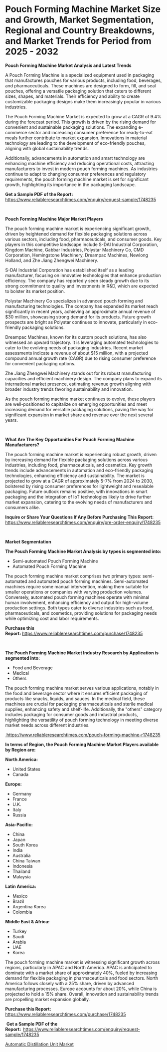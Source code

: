 <p><h1>Pouch Forming Machine Market Size and Growth, Market Segmentation, Regional and Country Breakdowns, and Market Trends for Period from 2025 -  2032</h1></p><p><strong>Pouch Forming Machine Market Analysis and Latest Trends</strong></p>
<p><p>A Pouch Forming Machine is a specialized equipment used in packaging that manufactures pouches for various products, including food, beverages, and pharmaceuticals. These machines are designed to form, fill, and seal pouches, offering a versatile packaging solution that caters to different sizes, shapes, and materials. Their efficiency and ability to create customizable packaging designs make them increasingly popular in various industries.</p><p>The Pouch Forming Machine Market is expected to grow at a CAGR of 9.4% during the forecast period. This growth is driven by the rising demand for convenient and sustainable packaging solutions. The expanding e-commerce sector and increasing consumer preference for ready-to-eat meals further contribute to market expansion. Innovations in material technology are leading to the development of eco-friendly pouches, aligning with global sustainability trends.</p><p>Additionally, advancements in automation and smart technology are enhancing machine efficiency and reducing operational costs, attracting manufacturers to invest in modern pouch forming machines. As industries continue to adapt to changing consumer preferences and regulatory requirements, the pouch forming machine market is set for significant growth, highlighting its importance in the packaging landscape.</p></p>
<p><strong>Get a Sample PDF of the Report:&nbsp;</strong> <a href="https://www.reliableresearchtimes.com/enquiry/request-sample/1748235?utm_campaign=2186&utm_medium=2&utm_source=Github&utm_content=ia&utm_term=10042025&utm_id=pouch-forming-machine">https://www.reliableresearchtimes.com/enquiry/request-sample/1748235</a></p>
<p>&nbsp;</p>
<p><strong>Pouch Forming Machine Major Market Players</strong></p>
<p><p>The pouch forming machine market is experiencing significant growth, driven by heightened demand for flexible packaging solutions across various sectors, including food, pharmaceuticals, and consumer goods. Key players in this competitive landscape include S-DAI Industrial Corporation, Kingdom Machine, Gabbar Industries, Polystar Machinery Co, CMD Corporation, Hemingstone Machinery, Dreampac Machines, Newlong Holland, and Zhe Jiang Zhengwei Machinery.</p><p>S-DAI Industrial Corporation has established itself as a leading manufacturer, focusing on innovative technologies that enhance production efficiency. The company has reportedly seen steady growth due to its strong commitment to quality and investments in R&D, which are expected to bolster its market position.</p><p>Polystar Machinery Co specializes in advanced pouch forming and manufacturing technologies. The company has expanded its market reach significantly in recent years, achieving an approximate annual revenue of $30 million, showcasing strong demand for its products. Future growth prospects are bright as Polystar continues to innovate, particularly in eco-friendly packaging solutions.</p><p>Dreampac Machines, known for its custom pouch solutions, has also witnessed an upward trajectory. It is leveraging automated technologies to cater to the evolving needs of packaging industries. Recent market assessments indicate a revenue of about $15 million, with a projected compound annual growth rate (CAGR) due to rising consumer preference for convenient packaging options.</p><p>Zhe Jiang Zhengwei Machinery stands out for its robust manufacturing capacities and efficient machinery design. The company plans to expand its international market presence, estimating revenue growth aligning with broader industry trends favoring sustainability and innovation.</p><p>As the pouch forming machine market continues to evolve, these players are well-positioned to capitalize on emerging opportunities and meet increasing demand for versatile packaging solutions, paving the way for significant expansion in market share and revenue over the next several years.</p></p>
<p>&nbsp;</p>
<p><strong>What Are The Key Opportunities For Pouch Forming Machine Manufacturers?</strong></p>
<p><p>The pouch forming machine market is experiencing robust growth, driven by increasing demand for flexible packaging solutions across various industries, including food, pharmaceuticals, and cosmetics. Key growth trends include advancements in automation and eco-friendly packaging technologies, enhancing efficiency and sustainability. The market is projected to grow at a CAGR of approximately 5-7% from 2024 to 2030, bolstered by rising consumer preferences for lightweight and resealable packaging. Future outlook remains positive, with innovations in smart packaging and the integration of IoT technologies likely to drive further market expansion, catering to the evolving needs of manufacturers and consumers alike.</p></p>
<p><strong>Inquire or Share Your Questions If Any Before Purchasing This Report:</strong> <a href="https://www.reliableresearchtimes.com/enquiry/pre-order-enquiry/1748235?utm_campaign=2186&utm_medium=2&utm_source=Github&utm_content=ia&utm_term=10042025&utm_id=pouch-forming-machine">https://www.reliableresearchtimes.com/enquiry/pre-order-enquiry/1748235</a></p>
<p>&nbsp;</p>
<p><strong>Market Segmentation</strong></p>
<p><strong>The Pouch Forming Machine Market Analysis by types is segmented into:</strong></p>
<p><ul><li>Semi-automated Pouch Forming Machine</li><li>Automated Pouch Forming Machine</li></ul></p>
<p><p>The pouch forming machine market comprises two primary types: semi-automated and automated pouch forming machines. Semi-automated machines require some manual intervention, making them suitable for smaller operations or companies with varying production volumes. Conversely, automated pouch forming machines operate with minimal human involvement, enhancing efficiency and output for high-volume production settings. Both types cater to diverse industries such as food, pharmaceuticals, and cosmetics, providing solutions for packaging needs while optimizing cost and labor requirements.</p></p>
<p><strong>Purchase this Report:&nbsp;</strong><a href="https://www.reliableresearchtimes.com/purchase/1748235?utm_campaign=2186&utm_medium=2&utm_source=Github&utm_content=ia&utm_term=10042025&utm_id=pouch-forming-machine">https://www.reliableresearchtimes.com/purchase/1748235</a></p>
<p>&nbsp;</p>
<p><strong>The Pouch Forming Machine Market Industry Research by Application is segmented into:</strong></p>
<p><ul><li>Food and Beverage</li><li>Medical</li><li>Others</li></ul></p>
<p><p>The pouch forming machine market serves various applications, notably in the food and beverage sector where it ensures efficient packaging of products like snacks, liquids, and sauces. In the medical field, these machines are crucial for packaging pharmaceuticals and sterile medical supplies, enhancing safety and shelf-life. Additionally, the "others" category includes packaging for consumer goods and industrial products, highlighting the versatility of pouch forming technology in meeting diverse market needs across different industries.</p></p>
<p><a href="https://www.reliableresearchtimes.com/pouch-forming-machine-r1748235?utm_campaign=2186&utm_medium=2&utm_source=Github&utm_content=ia&utm_term=10042025&utm_id=pouch-forming-machine">&nbsp;https://www.reliableresearchtimes.com/pouch-forming-machine-r1748235</a></p>
<p><strong>In terms of Region, the Pouch Forming Machine Market Players available by Region are:</strong></p>
<p>
    <p> <strong> North America: </strong>
        <ul>
            <li>United States</li>
            <li>Canada</li>
        </ul>
        </p> 
    <p> <strong> Europe: </strong>
        <ul>
            <li>Germany</li>
            <li>France</li>
            <li>U.K.</li>
            <li>Italy</li>
            <li>Russia</li>
        </ul>
        </p> 
    <p> <strong> Asia-Pacific: </strong>
        <ul>
            <li>China</li>
            <li>Japan</li>
            <li>South Korea</li>
            <li>India</li>
            <li>Australia</li>
            <li>China Taiwan</li>
            <li>Indonesia</li>
            <li>Thailand</li>
            <li>Malaysia</li>
        </ul>
        </p> 
    <p> <strong> Latin America: </strong>
        <ul>
            <li>Mexico</li>
            <li>Brazil</li>
            <li>Argentina Korea</li>
            <li>Colombia</li>
        </ul>
        </p> 
    <p> <strong> Middle East & Africa: </strong>
        <ul>
            <li>Turkey</li>
            <li>Saudi</li>
            <li>Arabia</li>
            <li>UAE</li>
            <li>Korea</li>
        </ul>
    </p>
    </p>
<p><p>The pouch forming machine market is witnessing significant growth across regions, particularly in APAC and North America. APAC is anticipated to dominate with a market share of approximately 40%, fueled by increasing demand for flexible packaging in pharmaceuticals and food sectors. North America follows closely with a 25% share, driven by advanced manufacturing processes. Europe accounts for about 20%, while China is projected to hold a 15% share. Overall, innovation and sustainability trends are propelling market expansion globally.</p></p>
<p><strong>Purchase this Report: </strong><a href="https://www.reliableresearchtimes.com/purchase/1748235?utm_campaign=2186&utm_medium=2&utm_source=Github&utm_content=ia&utm_term=10042025&utm_id=pouch-forming-machine">https://www.reliableresearchtimes.com/purchase/1748235</a></p>
<p>&nbsp;<strong>Get a Sample PDF of the Report:&nbsp;&nbsp;</strong><a href="https://www.reliableresearchtimes.com/enquiry/request-sample/1748235?utm_campaign=2186&utm_medium=2&utm_source=Github&utm_content=ia&utm_term=10042025&utm_id=pouch-forming-machine">https://www.reliableresearchtimes.com/enquiry/request-sample/1748235</a></p>
<p><strong></strong></p>
<p><p><a href="https://github.com/dagnewopus/Market-Research-Report-List-1/blob/main/automatic-distillation-unit-market.md?utm_campaign=2186&utm_medium=2&utm_source=Github&utm_content=ia&utm_term=10042025&utm_id=pouch-forming-machine">Automatic Distillation Unit Market</a></p></p>